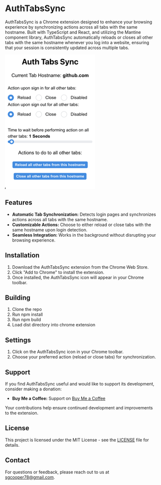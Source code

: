 # AuthTabsSync

AuthTabsSync is a Chrome extension designed to enhance your browsing experience by synchronizing actions across all tabs with the same hostname. Built with TypeScript and React, and utilizing the Mantine component library, AuthTabsSync automatically reloads or closes all other tabs with the same hostname whenever you log into a website, ensuring that your session is consistently updated across multiple tabs.

![AuthTabsSync Screenshot](./images/screenshot.png)
## Features

- **Automatic Tab Synchronization:** Detects login pages and synchronizes actions across all tabs with the same hostname.
- **Customizable Actions:** Choose to either reload or close tabs with the same hostname upon login detection.
- **Seamless Integration:** Works in the background without disrupting your browsing experience.

## Installation

1. Download the AuthTabsSync extension from the Chrome Web Store.
2. Click "Add to Chrome" to install the extension.
3. Once installed, the AuthTabsSync icon will appear in your Chrome toolbar.

## Building

1. Clone the repo
2. Run npm install
3. Run npm build
4. Load dist directory into chrome extension

## Settings

1. Click on the AuthTabsSync icon in your Chrome toolbar.
2. Choose your preferred action (reload or close tabs) for synchronization.

## Support

If you find AuthTabsSync useful and would like to support its development, consider making a donation:

- **Buy Me a Coffee:** Support on [Buy Me a Coffee](https://buymeacoffee.com/scottgcooper)

Your contributions help ensure continued development and improvements to the extension.

## License

This project is licensed under the MIT License - see the [LICENSE](LICENSE) file for details.

## Contact

For questions or feedback, please reach out to us at [sgcooper78@gmail.com](mailto:sgcooper78@gmail.com).
